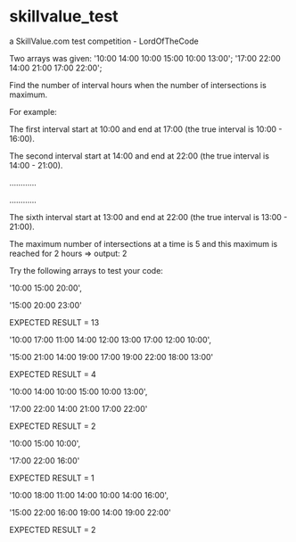 # skillvalue_test
a SkillValue.com test competition - LordOfTheCode

Two arrays was given:
'10:00 14:00 10:00 15:00 10:00 13:00';
'17:00 22:00 14:00 21:00 17:00 22:00';

Find the number of interval hours when the number of intersections is maximum.

For example:

The first interval start at 10:00 and end at 17:00 (the true interval is 10:00 - 16:00).

The second interval start at 14:00 and end at 22:00 (the true interval is 14:00 - 21:00).

…………

…………

The sixth interval start at 13:00 and end at 22:00 (the true interval is 13:00 - 21:00).

The maximum number of intersections at a time is 5 and this maximum is reached for 2 hours => output: 2



Try the following arrays to test your code:

'10:00 15:00 20:00',

'15:00 20:00 23:00'

EXPECTED RESULT = 13


'10:00 17:00 11:00 14:00 12:00 13:00 17:00 12:00 10:00',

'15:00 21:00 14:00 19:00 17:00 19:00 22:00 18:00 13:00'

EXPECTED RESULT = 4


'10:00 14:00 10:00 15:00 10:00 13:00',

'17:00 22:00 14:00 21:00 17:00 22:00'

EXPECTED RESULT = 2


'10:00 15:00 10:00',

'17:00 22:00 16:00'

EXPECTED RESULT = 1


'10:00 18:00 11:00 14:00 10:00 14:00 16:00',

'15:00 22:00 16:00 19:00 14:00 19:00 22:00'

EXPECTED RESULT = 2

